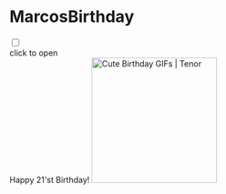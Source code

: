 # MarcosBirthday
<!DOCTYPE html>
<html>
    <head>
        <link rel="stylesheet" href="Design.css">
    </head>
    <body>
        <div class="birthday-card">
            <input id="open" type="checkbox">
            <label class="open" for="open"></label>
            <div class="card-front">
                <div class="note">click to open</div>
            </div>
            <div class="card-inside">
                <div class="text-one">Happy 21'st Birthday! <img src="https://media.tenor.com/i09NCrfMbLQAAAAM/%E5%B0%8F%E7%86%8A%E4%B8%8E%E5%B0%8F%E7%86%8A%E7%8C%AB.gif" jsaction="load:XAeZkd;" jsname="HiaYvf" class="n3VNCb KAlRDb" alt="Cute Birthday GIFs | Tenor" data-noaft="1" style="width: 220px; height: 220px; margin: 0px;"></div>
                <div class="heart"></div>
            </div>
        </div>
    </body>
</html>
